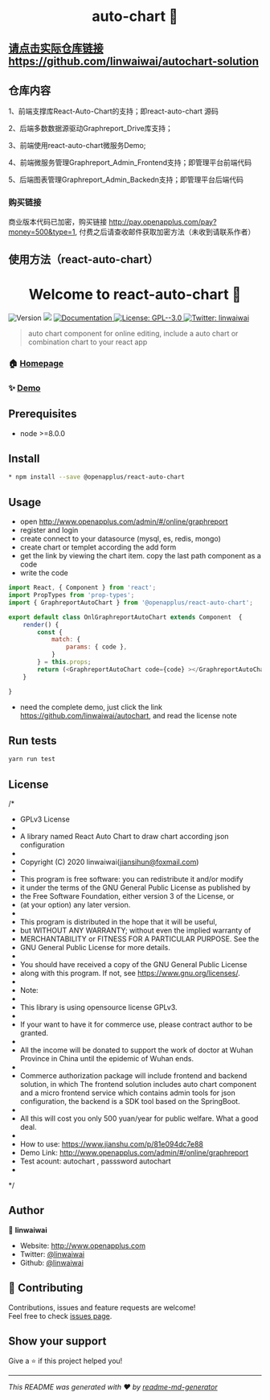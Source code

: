 # <h1 align="center">auto-chart 👋</h1>

## [请点击实际仓库链接](https://github.com/linwaiwai/autochart-solution)https://github.com/linwaiwai/autochart-solution

## 仓库内容

1、前端支撑库React-Auto-Chart的支持；即react-auto-chart 源码

2、后端多数数据源驱动Graphreport_Drive库支持；

3、前端使用react-auto-chart微服务Demo;

4、前端微服务管理Graphreport_Admin_Frontend支持；即管理平台前端代码

5、后端图表管理Graphreport_Admin_Backedn支持；即管理平台后端代码

### 购买链接

商业版本代码已加密，购买链接 http://pay.openapplus.com/pay?money=500&type=1, 付费之后请查收邮件获取加密方法（未收到请联系作者）

## 使用方法（react-auto-chart）

<h1 align="center">Welcome to react-auto-chart 👋</h1>
<p>
  <img alt="Version" src="https://img.shields.io/badge/version-0.1.3-blue.svg?cacheSeconds=2592000" />
  <img src="https://img.shields.io/badge/node-%3E%3D8.0.0-blue.svg" />
  <a href="https://www.npmjs.com/package/@openapplus/react-auto-chart" target="_blank">
    <img alt="Documentation" src="https://img.shields.io/badge/documentation-yes-brightgreen.svg" />
  </a>
  <a href="#" target="_blank">
    <img alt="License: GPL--3.0" src="https://img.shields.io/badge/License-GPL--3.0-yellow.svg" />
  </a>
  <a href="https://twitter.com/linwaiwai" target="_blank">
    <img alt="Twitter: linwaiwai" src="https://img.shields.io/twitter/follow/linwaiwai.svg?style=social" />
  </a>
</p>

> auto chart component for online editing, include a auto chart or combination chart to your react app

### 🏠 [Homepage](https://github.com/linwaiwai/autochart)

### ✨ [Demo](http://www.openapplus.com/admin/#/online/graphreport)

## Prerequisites

- node >=8.0.0

## Install

```sh
* npm install --save @openapplus/react-auto-chart
```

## Usage

* open http://www.openapplus.com/admin/#/online/graphreport
* register and login
* create connect to your datasource (mysql, es, redis, mongo)
* create chart or templet according the add form 
* get the link by viewing the chart item. copy the last path component as a code
* write the code 
```javascript
import React, { Component } from 'react';
import PropTypes from 'prop-types';
import { GraphreportAutoChart } from '@openapplus/react-auto-chart';

export default class OnlGraphreportAutoChart extends Component  {
	render() {
		const {
			match: {
				params: { code },
			}
		} = this.props;
		return (<GraphreportAutoChart code={code} ></GraphreportAutoChart>);
	}

}
```
* need the complete demo, just click the link https://github.com/linwaiwai/autochart, and read the license note

## Run tests

```sh
yarn run test
```

## License

/*
 * GPLv3 License
 *
 * A library named React Auto Chart to draw chart according json configuration 
 *
 * Copyright (C) 2020  linwaiwai(jiansihun@foxmail.com)
 * 
 * This program is free software: you can redistribute it and/or modify
 * it under the terms of the GNU General Public License as published by
 * the Free Software Foundation, either version 3 of the License, or
 * (at your option) any later version.
 * 
 * This program is distributed in the hope that it will be useful,
 * but WITHOUT ANY WARRANTY; without even the implied warranty of
 * MERCHANTABILITY or FITNESS FOR A PARTICULAR PURPOSE.  See the
 * GNU General Public License for more details.
 * 
 * You should have received a copy of the GNU General Public License
 * along with this program.  If not, see <https://www.gnu.org/licenses/>.
 * 
 * Note:
 * 
 * This library is using opensource license GPLv3.
 * 
 * If your want to have it for commerce use, please contract author to be granted. 
 * 
 * All the income will be donated to support the work of doctor at Wuhan Province in China until the epidemic of Wuhan ends.
 * 
 * Commerce authorization package will include frontend and backend solution, in which The frontend solution includes auto chart component and a micro frontend service which contains admin tools for json configuration, the backend is a SDK tool based on the SpringBoot.
 * 
 * All this will cost you only 500 yuan/year for public welfare. What a good deal.
 * 
 * How to use: https://www.jianshu.com/p/81e094dc7e88
 * Demo Link: http://www.openapplus.com/admin/#/online/graphreport
 * Test acount: autochart , passsword autochart
 *
 */

## Author

👤 **linwaiwai**

* Website: http://www.openapplus.com
* Twitter: [@linwaiwai](https://twitter.com/linwaiwai)
* Github: [@linwaiwai](https://github.com/linwaiwai)

## 🤝 Contributing

Contributions, issues and feature requests are welcome!<br />Feel free to check [issues page](https://github.com/linwaiwai/autochart/issues). 

## Show your support

Give a ⭐️ if this project helped you!

***
_This README was generated with ❤️ by [readme-md-generator](https://github.com/kefranabg/readme-md-generator)_
